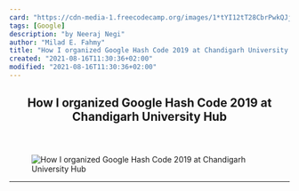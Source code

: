 ```yaml
---
card: "https://cdn-media-1.freecodecamp.org/images/1*tYI12tT28CbrPwkQJjgI1Q.jpeg"
tags: [Google]
description: "by Neeraj Negi"
author: "Milad E. Fahmy"
title: "How I organized Google Hash Code 2019 at Chandigarh University Hub"
created: "2021-08-16T11:30:36+02:00"
modified: "2021-08-16T11:30:36+02:00"
---
```

<div class="site-wrapper">
<main id="site-main" class="site-main outer">
<div class="inner">
<article class="post-full post tag-google tag-technology tag-leadership tag-programming tag-community ">
<header class="post-full-header">
<h1 class="post-full-title">How I organized Google Hash Code 2019 at Chandigarh University Hub</h1>
</header>
<figure class="post-full-image">
<picture>
<source media="(max-width: 700px)" sizes="1px" srcset="data:image/gif;base64,R0lGODlhAQABAIAAAAAAAP///yH5BAEAAAAALAAAAAABAAEAAAIBRAA7 1w">
<source media="(min-width: 701px)" sizes="(max-width: 800px) 400px,
(max-width: 1170px) 700px,
1400px" srcset="https://cdn-media-1.freecodecamp.org/images/1*tYI12tT28CbrPwkQJjgI1Q.jpeg 300w,
https://cdn-media-1.freecodecamp.org/images/1*tYI12tT28CbrPwkQJjgI1Q.jpeg 600w,
https://cdn-media-1.freecodecamp.org/images/1*tYI12tT28CbrPwkQJjgI1Q.jpeg 1000w,
https://cdn-media-1.freecodecamp.org/images/1*tYI12tT28CbrPwkQJjgI1Q.jpeg 2000w">
<img onerror="this.style.display='none'" src="https://cdn-media-1.freecodecamp.org/images/1*tYI12tT28CbrPwkQJjgI1Q.jpeg" alt="How I organized Google Hash Code 2019 at Chandigarh University Hub">
</picture>
</figure>
<section class="post-full-content">
<div class="post-content medium-migrated-article">
</div>
<hr>
</section>
</article>
</div>
</main>
</div>
<!-- Google Tag Manager (noscript) -->
<!-- End Google Tag Manager (noscript) -->
